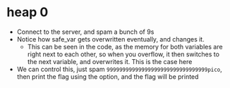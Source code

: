 # heap 0
- Connect to the server, and spam a bunch of 9s
- Notice how safe_var gets overwritten eventually, and changes it.
    - This can be seen in the code, as the memory for both variables are right next to each other, so when you overflow, it then switches to the next variable, and overwrites it. This is the case here
- We can control this, just spam `99999999999999999999999999999999pico`, then print the flag using the option, and the flag will be printed
